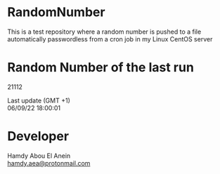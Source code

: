 # RandomNumber    
This is a test repository where a random number is pushed to a file automatically passwordless from a cron job in my Linux CentOS server    
# Random Number of the last run   
21112
      
Last update (GMT +1)    
06/09/22 18:00:01
# Developer    
Hamdy Abou El Anein   
hamdy.aea@protonmail.com
